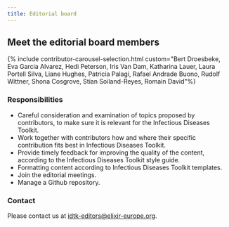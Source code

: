 ```yaml
---
title: Editorial board
---
```


## Meet the editorial board members

{% include contributor-carousel-selection.html custom="Bert Droesbeke, Eva Garcia Alvarez, Hedi Peterson, Iris Van Dam, Katharina Lauer, Laura Portell Silva, Liane Hughes, Patricia Palagi, Rafael Andrade Buono, Rudolf Wittner, Shona Cosgrove, Stian Soiland-Reyes, 
Romain David"%}

### Responsibilities

* Careful consideration and examination of topics proposed by contributors, to make sure it is relevant for the Infectious Diseases Toolkit.
* Work together with contributors how and where their specific contribution fits best in Infectious Diseases Toolkit.
* Provide timely feedback for improving the quality of the content, according to the Infectious Diseases Toolkit style guide.
* Formatting content according to Infectious Diseases Toolkit templates.
* Join the editorial meetings.
* Manage a Github repository.

### Contact

Please contact us at idtk-editors@elixir-europe.org.

